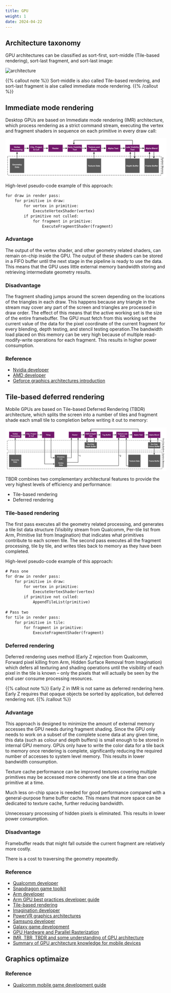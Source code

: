 ```yaml
---
title: GPU
weight: 1
date: 2024-04-22
---
```


## Architecture taxonomy
GPU architectures can be classified as sort-first, sort-middle (Tile-based rendering), sort-last fragment, and sort-last image:

![architecture](image/architecture.png "A is the application, G’s are geometry
units, R’s are rasterizer units, and P’s are pixel processing units. From left to right, the architectures are sort-first, sort-middle, sort-last fragment, and sort-last image. ")

{{% callout note %}}
Sort-middle is also called Tile-based rendering, and sort-last fragment is alse called immediate mode rendering.
{{% /callout %}}

## Immediate mode rendering
Desktop GPUs are based on Immediate mode rendering (IMR) architecture, which process rendering as a strict command stream, executing the vertex and fragment shaders in sequence on each primitive in every draw call:

![imr](image/imr.jpg "Immediate mode rendering")

High-level pseudo-code example of this approach:
```
for draw in render pass:
    for primitive in draw:
        for vertex in primitive:
            ExecuteVertexShader(vertex)
        if primitive not culled:
            for fragment in primitive:
                ExecuteFragmentShader(fragment)
```

### Advantage
The output of the vertex shader, and other geometry related shaders, can remain on-chip inside the GPU. The output of these shaders can be stored in a FIFO buffer until the next stage in the pipeline is ready to use the data. This means that the GPU uses little external memory bandwidth storing and retrieving intermediate geometry results.

### Disadvantage
The fragment shading jumps around the screen depending on the locations of the triangles in each draw. This happens because any triangle in the stream may cover any part of the screen and triangles are processed in draw order. The effect of this means that the active working set is the size of the entire framebuffer. The GPU must fetch from this working set the current value of the data for the pixel coordinate of the current fragment for every blending, depth testing, and stencil testing operation.The bandwidth load placed on this memory can be very high because of multiple read-modify-write operations for each fragment. This results in higher power consumption.

### Reference
- [Nvidia developer](https://developer.nvidia.com/)
- [AMD developer](https://www.amd.com/en/developer.html)
- [Geforce graphics architectures introduction](https://zhuanlan.zhihu.com/p/403345668)

## Tile-based deferred rendering
Mobile GPUs are based on Tile-based Deferred Rendering (TBDR) architecture, which splits the screen into a number of tiles and fragment shade each small tile to completion before writing it out to memory:

![tbdr](image/tbdr.jpg)

TBDR combines two complementary architectural features to provide the very highest levels of efficiency and performance:
- Tile-based rendering
- Deferred rendering

### Tile-based rendering
The first pass executes all the geometry related processing, and generates a tile list data structure (Visiblity stream from Qualcomm, Per-tile list from Arm, Primitive list from Imagination) that indicates what primitives contribute to each screen tile. The second pass executes all the fragment processing, tile by tile, and writes tiles back to memory as they have been completed.

High-level pseudo-code example of this approach:
```
# Pass one
for draw in render pass:
    for primitive in draw:
        for vertex in primitive:
            ExecuteVertexShader(vertex)
        if primitive not culled:
            AppendTileList(primitive)

# Pass two
for tile in render pass:
    for primitive in tile:
        for fragment in primitive:
            ExecuteFragmentShader(fragment)
```

### Deferred rendering
Deferred rendering uses method (Early Z rejection from Qualcomm, Forward pixel killing from Arm, Hidden Surface Removal from Imagination) which defers all texturing and shading operations until the visibility of each pixel in the tile is known – only the pixels that will actually be seen by the end user consume processing resources. 

{{% callout note %}}
Early Z in IMR is not same as deferred rendering here. Early Z requires that opaque objects be sorted by application, but deferred rendering not.
{{% /callout %}}

### Advantage
This approach is designed to minimize the amount of external memory accesses the GPU needs during fragment shading. Since the GPU only needs to work on a subset of the complete scene data at any given time, this data (such as colour and depth buffers) is small enough to be stored in internal GPU memory. GPUs only have to write the color data for a tile back to memory once rendering is complete, significantly reducing the required number of accesses to system level memory. This results in lower bandwidth consumption.

Texture cache performance can be improved textures covering multiple primitives may be accessed more coherently one tile at a time than one primitive at a time.

Much less on-chip space is needed for good performance compared with a general-purpose frame buffer cache. This means that more space can be dedicated to texture cache, further reducing bandwidth.

Unnecessary processing of hidden pixels is eliminated. This results in lower power consumption.

### Disadvantage

Framebuffer reads that might fall outside the current fragment are relatively more costly.

There is a cost to traversing the geometry repeatedly. 

### Reference
- [Qualcomm developer](https://developer.qualcomm.com/)
- [Snapdragon game toolkit](https://developer.qualcomm.com/sites/default/files/docs/adreno-gpu/snapdragon-game-toolkit/index.html)
- [Arm developer](https://developer.arm.com/)
- [Arm GPU best practices developer guide](https://developer.arm.com/documentation/101897/latest/)
- [Tile-based rendering](https://developer.arm.com/documentation/102662/0100)
- [Imagination developer](https://developer.imaginationtech.com/)
- [PowerVR graphics architectures](https://www.imaginationtech.com/products/gpu/graphics-architecture/)
- [Samsung developer](https://developer.samsung.com/)
- [Galaxy game development](https://developer.samsung.com/galaxy-gamedev)
- [GPU Hardware and Parallel Rasterization](https://gfxcourses.stanford.edu/cs248a/winter24content/media/gpuhardware/18_mobilegpu.pdf)
- [IMR, TBR, TBDR and some understanding of GPU architecture](https://zhuanlan.zhihu.com/p/259760974)
- [Summary of GPU architecture knowledge for mobile devices](https://zhuanlan.zhihu.com/p/259760974)

## Graphics optimaize

### Reference
- [Qualcomm mobile game development guide](https://zhuanlan.zhihu.com/p/1911434325402026577)